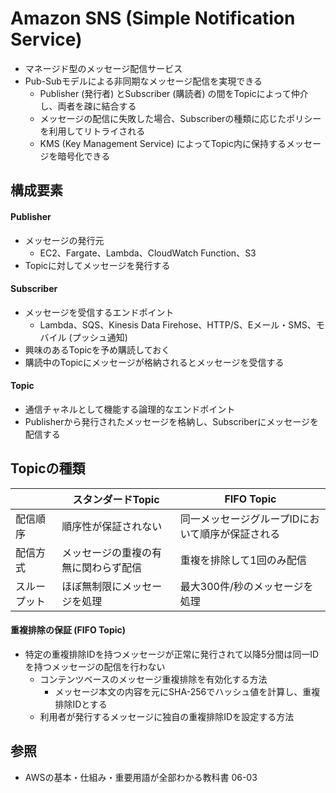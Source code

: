 # Amazon SNS (Simple Notification Service)
- マネージド型のメッセージ配信サービス
- Pub-Subモデルによる非同期なメッセージ配信を実現できる
  - Publisher (発行者) とSubscriber (購読者) の間をTopicによって仲介し、両者を疎に結合する
  - メッセージの配信に失敗した場合、Subscriberの種類に応じたポリシーを利用してリトライされる
  - KMS (Key Management Service) によってTopic内に保持するメッセージを暗号化できる

## 構成要素
#### Publisher
- メッセージの発行元
  - EC2、Fargate、Lambda、CloudWatch Function、S3
- Topicに対してメッセージを発行する

#### Subscriber
- メッセージを受信するエンドポイント
  - Lambda、SQS、Kinesis Data Firehose、HTTP/S、Eメール・SMS、モバイル (プッシュ通知)
- 興味のあるTopicを予め購読しておく
- 購読中のTopicにメッセージが格納されるとメッセージを受信する

#### Topic
- 通信チャネルとして機能する論理的なエンドポイント
- Publisherから発行されたメッセージを格納し、Subscriberにメッセージを配信する

## Topicの種類

|              | スタンダードTopic                    | FIFO Topic                                       |
| -            | -                                    | -                                                |
| 配信順序     | 順序性が保証されない                 | 同一メッセージグループIDにおいて順序が保証される |
| 配信方式     | メッセージの重複の有無に関わらず配信 | 重複を排除して1回のみ配信                        |
| スループット | ほぼ無制限にメッセージを処理         | 最大300件/秒のメッセージを処理                   |

#### 重複排除の保証 (FIFO Topic)
- 特定の重複排除IDを持つメッセージが正常に発行されて以降5分間は同一IDを持つメッセージの配信を行わない
  - コンテンツベースのメッセージ重複排除を有効化する方法
    - メッセージ本文の内容を元にSHA-256でハッシュ値を計算し、重複排除IDとする
  - 利用者が発行するメッセージに独自の重複排除IDを設定する方法

## 参照
- AWSの基本・仕組み・重要用語が全部わかる教科書 06-03
